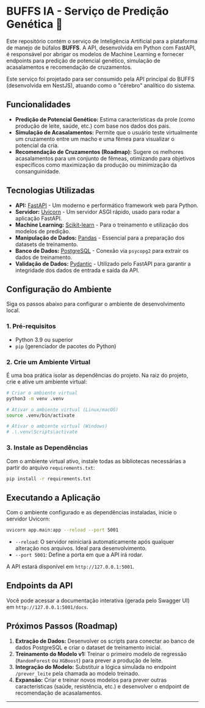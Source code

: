 # BUFFS IA - Serviço de Predição Genética 🧬

Este repositório contém o serviço de Inteligência Artificial para a plataforma de manejo de búfalos **BUFFS**. A API, desenvolvida em Python com FastAPI, é responsável por abrigar os modelos de Machine Learning e fornecer endpoints para predição de potencial genético, simulação de acasalamentos e recomendação de cruzamentos.

Este serviço foi projetado para ser consumido pela API principal do BUFFS (desenvolvida em NestJS), atuando como o "cérebro" analítico do sistema.

##  Funcionalidades
  - **Predição de Potencial Genético:** Estima características da prole (como produção de leite, saúde, etc.) com base nos dados dos pais.
  - **Simulação de Acasalamentos:** Permite que o usuário teste virtualmente um cruzamento entre um macho e uma fêmea para visualizar o potencial da cria.
  - **Recomendação de Cruzamentos (Roadmap):** Sugere os melhores acasalamentos para um conjunto de fêmeas, otimizando para objetivos específicos como maximização da produção ou minimização da consanguinidade.

##  Tecnologias Utilizadas

  - **API:** [FastAPI](https://fastapi.tiangolo.com/) - Um moderno e performático framework web para Python.
  - **Servidor:** [Uvicorn](https://www.uvicorn.org/) - Um servidor ASGI rápido, usado para rodar a aplicação FastAPI.
  - **Machine Learning:** [Scikit-learn](https://scikit-learn.org/) - Para o treinamento e utilização dos modelos de predição.
  - **Manipulação de Dados:** [Pandas](https://pandas.pydata.org/) - Essencial para a preparação dos datasets de treinamento.
  - **Banco de Dados:** [PostgreSQL](https://www.postgresql.org/) - Conexão via `psycopg2` para extrair os dados de treinamento.
  - **Validação de Dados:** [Pydantic](https://www.google.com/search?q=https://docs.pydantic.dev/) - Utilizado pelo FastAPI para garantir a integridade dos dados de entrada e saída da API.

##  Configuração do Ambiente

Siga os passos abaixo para configurar o ambiente de desenvolvimento local.

### 1\. Pré-requisitos

  - Python 3.9 ou superior
  - `pip` (gerenciador de pacotes do Python)

### 2\. Crie um Ambiente Virtual

É uma boa prática isolar as dependências do projeto. Na raiz do projeto, crie e ative um ambiente virtual:

```bash
# Criar o ambiente virtual
python3 -m venv .venv

# Ativar o ambiente virtual (Linux/macOS)
source .venv/bin/activate

# Ativar o ambiente virtual (Windows)
# .\.venv\Scripts\activate
```

### 3\. Instale as Dependências

Com o ambiente virtual ativo, instale todas as bibliotecas necessárias a partir do arquivo `requirements.txt`:

```bash
pip install -r requirements.txt
```

##  Executando a Aplicação

Com o ambiente configurado e as dependências instaladas, inicie o servidor Uvicorn:

```bash
uvicorn app.main:app --reload --port 5001
```

  - `--reload`: O servidor reiniciará automaticamente após qualquer alteração nos arquivos. Ideal para desenvolvimento.
  - `--port 5001`: Define a porta em que a API irá rodar.

A API estará disponível em `http://127.0.0.1:5001`.

##  Endpoints da API

Você pode acessar a documentação interativa (gerada pelo Swagger UI) em `http://127.0.0.1:5001/docs`.

##  Próximos Passos (Roadmap)

1.  **Extração de Dados:** Desenvolver os scripts para conectar ao banco de dados PostgreSQL e criar o dataset de treinamento inicial.
2.  **Treinamento do Modelo v1:** Treinar o primeiro modelo de regressão (`RandomForest` ou `XGBoost`) para prever a produção de leite.
3.  **Integração do Modelo:** Substituir a lógica simulada no endpoint `/prever_leite` pela chamada ao modelo treinado.
4.  **Expansão:** Criar e treinar novos modelos para prever outras características (saúde, resistência, etc.) e desenvolver o endpoint de recomendação de acasalamentos.

-----